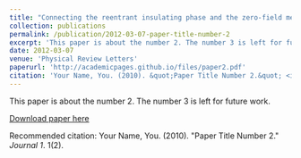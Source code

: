 ```yaml
---
title: "Connecting the reentrant insulating phase and the zero-field metal-insulator transition in a 2D hole system"
collection: publications
permalink: /publication/2012-03-07-paper-title-number-2
excerpt: 'This paper is about the number 2. The number 3 is left for future work.'
date: 2012-03-07
venue: 'Physical Review Letters'
paperurl: 'http://academicpages.github.io/files/paper2.pdf'
citation: 'Your Name, You. (2010). &quot;Paper Title Number 2.&quot; <i>Journal 1</i>. 1(2).'
---
```

This paper is about the number 2. The number 3 is left for future work.

[Download paper here](http://academicpages.github.io/files/paper2.pdf)

Recommended citation: Your Name, You. (2010). "Paper Title Number 2." <i>Journal 1</i>. 1(2).

